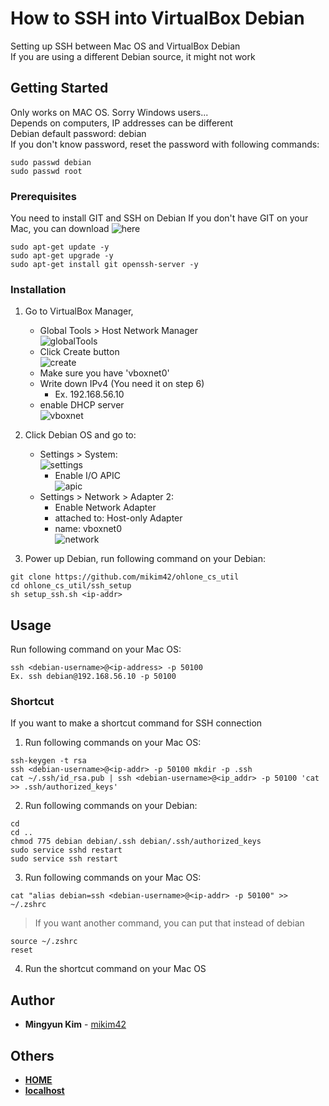 # How to SSH into VirtualBox Debian

Setting up SSH between Mac OS and VirtualBox Debian\
If you are using a different Debian source, it might not work

## Getting Started

Only works on MAC OS. Sorry Windows users...\
Depends on computers, IP addresses can be different\
Debian default password: debian\
If you don't know password, reset the password with following commands:
```
sudo passwd debian
sudo passwd root
```

### Prerequisites

You need to install GIT and SSH on Debian
If you don't have GIT on your Mac, you can download ![here](https://git-scm.com/download/mac)
```
sudo apt-get update -y
sudo apt-get upgrade -y
sudo apt-get install git openssh-server -y
```

### Installation

1. Go to VirtualBox Manager,
	- Global Tools > Host Network Manager\
	![globalTools](https://github.com/mikim42/ohlone_cs_util/blob/master/ssh_setup/img/globltool.png)
	- Click Create button\
	![create](https://github.com/mikim42/ohlone_cs_util/blob/master/ssh_setup/img/create.png)
	- Make sure you have 'vboxnet0'
	- Write down IPv4 (You need it on step 6)
		- Ex. 192.168.56.10
	- enable DHCP server\
	![vboxnet](https://github.com/mikim42/ohlone_cs_util/blob/master/ssh_setup/img/vboxnet.png)

2. Click Debian OS and go to:
	- Settings > System:\
	![settings](https://github.com/mikim42/ohlone_cs_util/blob/master/ssh_setup/img/setting.png)
		- Enable I/O APIC\
	![apic](https://github.com/mikim42/ohlone_cs_util/blob/master/ssh_setup/img/apic.png)
	- Settings > Network > Adapter 2:
		- Enable Network Adapter
		- attached to: Host-only Adapter
		- name: vboxnet0\
	![network](https://github.com/mikim42/ohlone_cs_util/blob/master/ssh_setup/img/network.png)

3. Power up Debian, run following command on your Debian:
```
git clone https://github.com/mikim42/ohlone_cs_util
cd ohlone_cs_util/ssh_setup
sh setup_ssh.sh <ip-addr>
```

## Usage

Run following command on your Mac OS:
```
ssh <debian-username>@<ip-address> -p 50100
Ex. ssh debian@192.168.56.10 -p 50100
```

### Shortcut

If you want to make a shortcut command for SSH connection

1. Run following commands on your Mac OS:
```
ssh-keygen -t rsa
ssh <debian-username>@<ip-addr> -p 50100 mkdir -p .ssh
cat ~/.ssh/id_rsa.pub | ssh <debian-username>@<ip_addr> -p 50100 'cat >> .ssh/authorized_keys'
```

2. Run following commands on your Debian:
```
cd
cd ..
chmod 775 debian debian/.ssh debian/.ssh/authorized_keys
sudo service sshd restart
sudo service ssh restart
```

3. Run following commands on your Mac OS:
```
cat "alias debian=ssh <debian-username>@<ip-addr> -p 50100" >> ~/.zshrc
```
> If you want another command, you can put that instead of debian
```
source ~/.zshrc
reset
```

4. Run the shortcut command on your Mac OS

## Author

* **Mingyun Kim** - [mikim42](https://github.com/mikim42)

## Others

* **[HOME](https://github.com/mikim42/ohlone_cs_util)**
* **[localhost](../localhost)**
